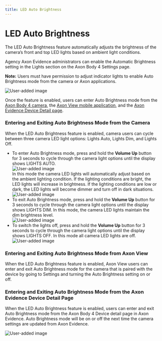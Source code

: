 ```yaml
---
title: LED Auto Brightness
---
```


LED Auto Brightness
===================

The LED Auto Brightness feature automatically adjusts the brightness of the camera’s front and top LED lights based on ambient light conditions.

Agency Axon Evidence administrators can enable the Automatic Brightness setting in the Lights section on the Axon Body 4 Settings page.

**Note:** Users must have permission to adjust indicator lights to enable Auto Brightness mode from the camera or Axon applications.

![User-added image](https://axon.file.force.com/servlet/rtaImage?eid=ka0Do000000ZKvJ&feoid=00Nf3000003DI8R&refid=0EMDo000001dFBy)

Once the feature is enabled, users can enter Auto Brightness mode from the [Axon Body 4 camera](#h_01ERDR50305FY3YDKW83GE0RXS), the [Axon View mobile application](#h_01ERDR591PFAMG4GQPHVAY3J7R), and the [Axon Evidence Device Detail page](#h_01ERDR5K0F21G84PBCPJWF90CQ).

### Entering and Exiting Auto Brightness Mode from the Camera

When the LED Auto Brightness feature is enabled, camera users can cycle between three camera LED light options: Lights Auto, Lights Dim, and Lights Off.

*   To enter Auto Brightness mode, press and hold the **Volume Up** button for 3 seconds to cycle through the camera light options until the display shows LIGHTS AUTO.  
    ![User-added image](https://axon.file.force.com/servlet/rtaImage?eid=ka0Do000000ZKvJ&feoid=00Nf3000003DI8R&refid=0EMDo000001dFCD)  
    In this mode the camera LED lights will automatically adjust based on the ambient lighting condition. If the lighting conditions are bright, the LED lights will increase in brightness. If the lighting conditions are low or dark, the LED lights will become dimmer and turn off in dark situations.  
    ![User-added image](https://axon.file.force.com/servlet/rtaImage?eid=ka0Do000000ZKvJ&feoid=00Nf3000003DI8R&refid=0EMDo000001dFCI)
*   To exit Auto Brightness mode, press and hold the **Volume Up** button for 3 seconds to cycle through the camera light options until the display shows LIGHTS DIM. In this mode, the camera LED lights maintain the dim brightness level.  
    ![User-added image](https://axon.file.force.com/servlet/rtaImage?eid=ka0Do000000ZKvJ&feoid=00Nf3000003DI8R&refid=0EMDo000001dFCc)
*   To switch the lights off, press and hold the **Volume Up** button for 3 seconds to cycle through the camera light options until the display shows LIGHTS OFF. In this mode all camera LED lights are off.  
    ![User-added image](https://axon.file.force.com/servlet/rtaImage?eid=ka0Do000000ZKvJ&feoid=00Nf3000003DI8R&refid=0EMDo000001dFCm)

### Entering and Exiting Auto Brightness Mode from Axon View

When the LED Auto Brightness feature is enabled, Axon View users can enter and exit Auto Brightness mode for the camera that is paired with the device by going to Settings and turning the Auto Brightness setting on or off. 

### Entering and Exiting Auto Brightness Mode from the Axon Evidence Device Detail Page

When the LED Auto Brightness feature is enabled, users can enter and exit Auto Brightness mode from the Axon Body 4 Device detail page in Axon Evidence. Auto Brightness mode will be on or off the next time the camera settings are updated from Axon Evidence.

![User-added image](https://axon.file.force.com/servlet/rtaImage?eid=ka0Do000000ZKvJ&feoid=00Nf3000003DI8R&refid=0EMDo000001dFCw)